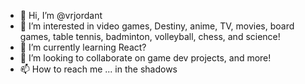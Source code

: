 - 👋 Hi, I’m @vrjordant
- 👀 I’m interested in video games, Destiny, anime, TV, movies, board games, table tennis, badminton, volleyball, chess, and science!
- 🌱 I’m currently learning React?
- 💞️ I’m looking to collaborate on game dev projects, and more!
- 📫 How to reach me ... in the shadows

<!---
vrjordant/vrjordant is a ✨ special ✨ repository because its `README.md` (this file) appears on your GitHub profile.
You can click the Preview link to take a look at your changes.
--->
